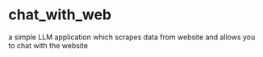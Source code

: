 # chat_with_web
a simple LLM application which scrapes data from website and allows you to chat with the website
